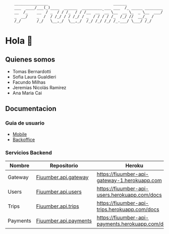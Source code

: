         _______________                             ______
        ___  ____/___(_)____  ______  _________ ___ ___  /_ _____ ________
        __  /_    __  / _  / / /_  / / /__  __ `__ \__  __ \_  _ \__  ___/
        _  __/    _  /  / /_/ / / /_/ / _  / / / / /_  /_/ //  __/_  /
        /_/       /_/   \__,_/  \__,_/  /_/ /_/ /_/ /_.___/ \___/ /_/


# Hola 👋

## Quienes somos

- Tomas Bernardotti
- Sofia Laura Gualdieri
- Facundo Milhas
- Jeremias Nicolás Ramirez
- Ana Maria Cai

## Documentacion

### Guia de usuario

- [Mobile](https://taller2-fiuumber.github.io/Fiuumber.userguide.mobile/)
- [Backoffice](https://taller2-fiuumber.github.io/Fiuumber.userguide.backoffice/)


### Servicios Backend

| Nombre   | Repositorio                                                                        | Heroku                                           |
|----------|------------------------------------------------------------------------------------|--------------------------------------------------|
| Gateway  | [Fiuumber.api.gateway](https://github.com/Taller2-Fiuumber/Fiuumber.api.gateway)   | https://fiuumber-api-gateway-1.herokuapp.com     |
| Users    | [Fiuumber.api.users](https://github.com/Taller2-Fiuumber/Fiuumber.api.users)       | https://fiuumber-api-users.herokuapp.com/docs    |
| Trips    | [Fiuumber.api.trips](https://github.com/Taller2-Fiuumber/Fiuumber.api.trips)       | https://fiuumber-api-trips.herokuapp.com/docs    |
| Payments | [Fiuumber.api.payments](https://github.com/Taller2-Fiuumber/Fiuumber.api.payments) | https://fiuumber-api-payments.herokuapp.com/docs |
